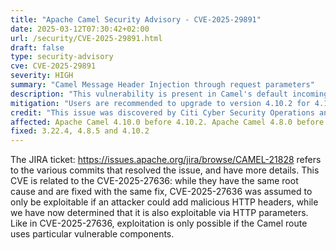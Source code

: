 ```yaml
---
title: "Apache Camel Security Advisory - CVE-2025-29891"
date: 2025-03-12T07:30:42+02:00
url: /security/CVE-2025-29891.html
draft: false
type: security-advisory
cve: CVE-2025-29891
severity: HIGH
summary: "Camel Message Header Injection through request parameters"
description: "This vulnerability is present in Camel's default incoming header filter, that allows an attacker to include Camel specific headers that for some Camel components can alter the behaviours such as the camel-bean component, or the camel-exec component. If you have Camel applications that are directly connected to the internet via HTTP, then an attacker could include parameters in the HTTP requests that are sent to the Camel application that incorrectly get translated into headers. The headers could be both provided as request parameters for an HTTP methods invocation or as part of the payload of the HTTP methods invocation.All the known Camel HTTP component such as camel-servlet, camel-jetty, camel-undertow, camel-platform-http, and camel-netty-http would be vulnerable out of the box."
mitigation: "Users are recommended to upgrade to version 4.10.2 for 4.10.x LTS, 4.8.5 for 4.8.x LTS and 3.22.4 for 3.x releases. Also, users could use removeHeaders EIP, to filter out anything like 'cAmel, cAMEL' etc, or in general everything not starting with 'Camel', 'camel' or 'org.apache.camel.'."
credit: "This issue was discovered by Citi Cyber Security Operations and reported by Akamai Security Intelligence Group (SIG)"
affected: Apache Camel 4.10.0 before 4.10.2. Apache Camel 4.8.0 before 4.8.5. Apache Camel 3.10.0 before 3.22.4.
fixed: 3.22.4, 4.8.5 and 4.10.2 
---
```


The JIRA ticket: https://issues.apache.org/jira/browse/CAMEL-21828 refers to the various commits that resolved the issue, and have more details.
This CVE is related to the CVE-2025-27636: while they have the same root cause and are fixed with the same fix, CVE-2025-27636 was assumed to only be exploitable if an attacker could add malicious HTTP headers, while we have now determined that it is also exploitable via HTTP parameters. Like in CVE-2025-27636, exploitation is only possible if the Camel route uses particular vulnerable components.
